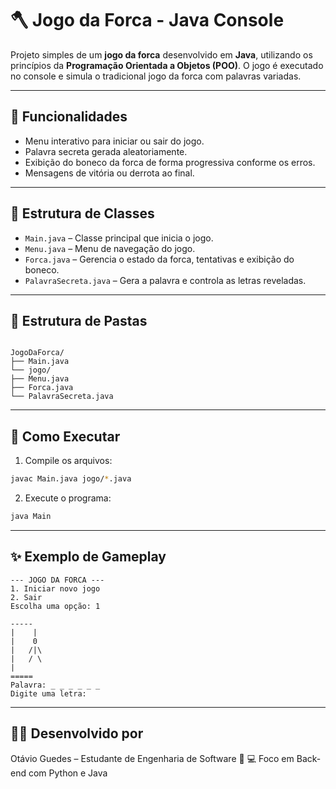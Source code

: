 # 🪓 Jogo da Forca - Java Console

Projeto simples de um **jogo da forca** desenvolvido em **Java**, utilizando os princípios da **Programação Orientada a Objetos (POO)**. O jogo é executado no console e simula o tradicional jogo da forca com palavras variadas.

---

## 📌 Funcionalidades

- Menu interativo para iniciar ou sair do jogo.
- Palavra secreta gerada aleatoriamente.
- Exibição do boneco da forca de forma progressiva conforme os erros.
- Mensagens de vitória ou derrota ao final.

---

## 🧱 Estrutura de Classes

- `Main.java` – Classe principal que inicia o jogo.
- `Menu.java` – Menu de navegação do jogo.
- `Forca.java` – Gerencia o estado da forca, tentativas e exibição do boneco.
- `PalavraSecreta.java` – Gera a palavra e controla as letras reveladas.

---

## 📁 Estrutura de Pastas

```

JogoDaForca/
├── Main.java
└── jogo/
├── Menu.java
├── Forca.java
└── PalavraSecreta.java

````

---

## 🚀 Como Executar

1. Compile os arquivos:

```bash
javac Main.java jogo/*.java
````

2. Execute o programa:

```bash
java Main
```

---

## ✨ Exemplo de Gameplay

```
--- JOGO DA FORCA ---
1. Iniciar novo jogo
2. Sair
Escolha uma opção: 1

-----
|    |
|    0
|   /|\
|   / \
|
=====
Palavra: _ _ _ _ _ _
Digite uma letra:
```

---

## 👨‍💻 Desenvolvido por

Otávio Guedes – Estudante de Engenharia de Software 🧠
💻 Foco em Back-end com Python e Java
